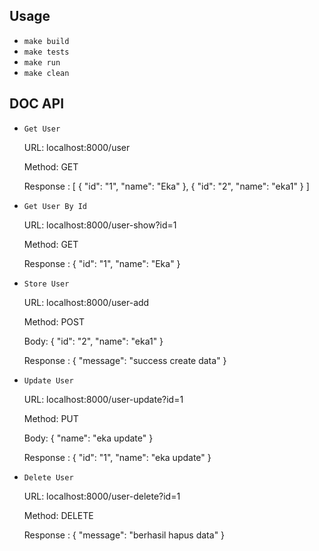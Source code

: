 ## Usage

- `make build`
- `make tests`
- `make run`
- `make clean`

## DOC API

- `Get User`

  URL: localhost:8000/user

  Method: GET

  Response :
  [
  {
  "id": "1",
  "name": "Eka"
  },
  {
  "id": "2",
  "name": "eka1"
  }
  ]

- `Get User By Id`

  URL: localhost:8000/user-show?id=1

  Method: GET

  Response :
  {
  "id": "1",
  "name": "Eka"
  }

- `Store User`

  URL: localhost:8000/user-add

  Method: POST

  Body:
  {
  "id": "2",
  "name": "eka1"
  }

  Response :
  {
  "message": "success create data"
  }

- `Update User`

  URL: localhost:8000/user-update?id=1

  Method: PUT

  Body:
  {
  "name": "eka update"
  }

  Response :
  {
  "id": "1",
  "name": "eka update"
  }

- `Delete User`

  URL: localhost:8000/user-delete?id=1

  Method: DELETE

  Response :
  {
  "message": "berhasil hapus data"
  }
